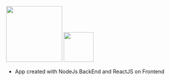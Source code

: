    <img src="https://s3.us-east-2.amazonaws.com/gobarber-img/logo.svg" height = "150"/>
   
  <img src="https://s3.amazonaws.com/barberimages2/barber/NodeJS.png" height = "80" width = "80" />

- App created with NodeJs BackEnd and ReactJS on Frontend
   




   

